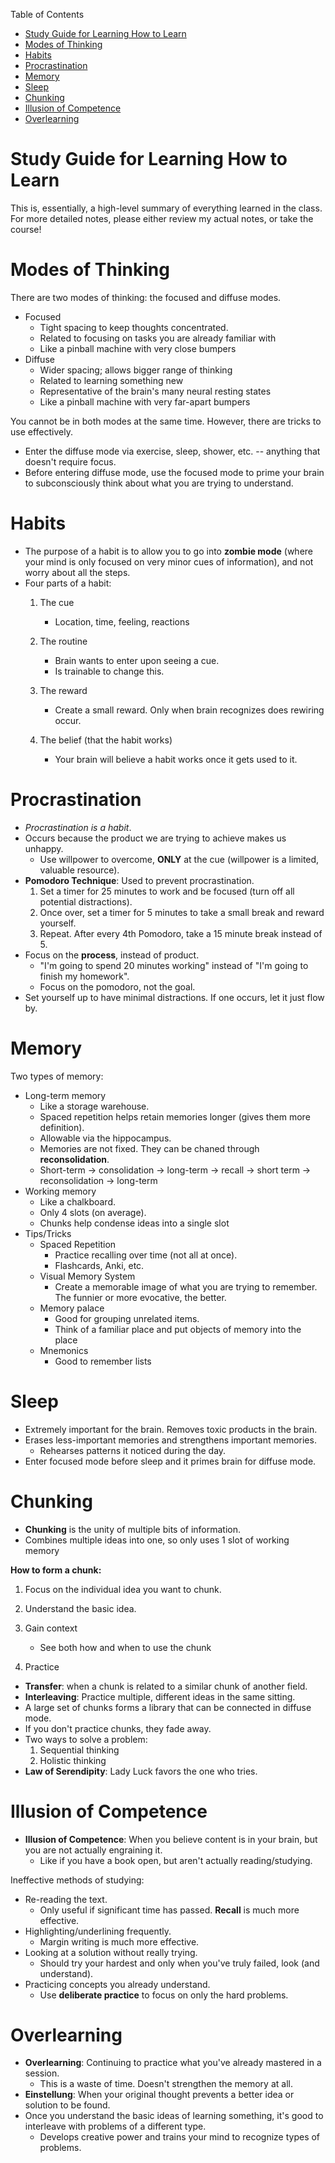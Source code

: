<!-- START doctoc generated TOC please keep comment here to allow auto update -->
<!-- DON'T EDIT THIS SECTION, INSTEAD RE-RUN doctoc TO UPDATE -->
Table of Contents

-   [Study Guide for Learning How to
    Learn](#study-guide-for-learning-how-to-learn)
-   [Modes of Thinking](#modes-of-thinking)
-   [Habits](#habits)
-   [Procrastination](#procrastination)
-   [Memory](#memory)
-   [Sleep](#sleep)
-   [Chunking](#chunking)
-   [Illusion of Competence](#illusion-of-competence)
-   [Overlearning](#overlearning)

<!-- END doctoc generated TOC please keep comment here to allow auto update -->
Study Guide for Learning How to Learn
=====================================

This is, essentially, a high-level summary of everything learned in the
class. For more detailed notes, please either review my actual notes, or
take the course!

Modes of Thinking
=================

There are two modes of thinking: the focused and diffuse modes.

-   Focused
    -   Tight spacing to keep thoughts concentrated.
    -   Related to focusing on tasks you are already familiar with
    -   Like a pinball machine with very close bumpers
-   Diffuse
    -   Wider spacing; allows bigger range of thinking
    -   Related to learning something new
    -   Representative of the brain's many neural resting states
    -   Like a pinball machine with very far-apart bumpers

You cannot be in both modes at the same time. However, there are tricks
to use effectively.

-   Enter the diffuse mode via exercise, sleep, shower, etc. -- anything
    that doesn't require focus.
-   Before entering diffuse mode, use the focused mode to prime your
    brain to subconsciously think about what you are trying
    to understand.

Habits
======

-   The purpose of a habit is to allow you to go into **zombie mode**
    (where your mind is only focused on very minor cues of information),
    and not worry about all the steps.
-   Four parts of a habit:
    1.  The cue
        -   Location, time, feeling, reactions

    2.  The routine
        -   Brain wants to enter upon seeing a cue.
        -   Is trainable to change this.

    3.  The reward
        -   Create a small reward. Only when brain recognizes does
            rewiring occur.

    4.  The belief (that the habit works)
        -   Your brain will believe a habit works once it gets used
            to it.

Procrastination
===============

-   *Procrastination is a habit*.
-   Occurs because the product we are trying to achieve makes
    us unhappy.
    -   Use willpower to overcome, **ONLY** at the cue (willpower is a
        limited, valuable resource).
-   **Pomodoro Technique**: Used to prevent procrastination.
    1.  Set a timer for 25 minutes to work and be focused (turn off all
        potential distractions).
    2.  Once over, set a timer for 5 minutes to take a small break and
        reward yourself.
    3.  Repeat. After every 4th Pomodoro, take a 15 minute break instead
        of 5.
-   Focus on the **process**, instead of product.
    -   "I'm going to spend 20 minutes working" instead of "I'm going to
        finish my homework".
    -   Focus on the pomodoro, not the goal.
-   Set yourself up to have minimal distractions. If one occurs, let it
    just flow by.

Memory
======

Two types of memory:

-   Long-term memory
    -   Like a storage warehouse.
    -   Spaced repetition helps retain memories longer (gives them
        more definition).
    -   Allowable via the hippocampus.
    -   Memories are not fixed. They can be chaned through
        **reconsolidation**.
    -   Short-term -&gt; consolidation -&gt; long-term -&gt; recall
        -&gt; short term -&gt; reconsolidation -&gt; long-term
-   Working memory
    -   Like a chalkboard.
    -   Only 4 slots (on average).
    -   Chunks help condense ideas into a single slot
-   Tips/Tricks
    -   Spaced Repetition
        -   Practice recalling over time (not all at once).
        -   Flashcards, Anki, etc.
    -   Visual Memory System
        -   Create a memorable image of what you are trying to remember.
            The funnier or more evocative, the better.
    -   Memory palace
        -   Good for grouping unrelated items.
        -   Think of a familiar place and put objects of memory into the
            place
    -   Mnemonics
        -   Good to remember lists

Sleep
=====

-   Extremely important for the brain. Removes toxic products in
    the brain.
-   Erases less-important memories and strengthens important memories.
    -   Rehearses patterns it noticed during the day.
-   Enter focused mode before sleep and it primes brain for
    diffuse mode.

Chunking
========

-   **Chunking** is the unity of multiple bits of information.
-   Combines multiple ideas into one, so only uses 1 slot of working
    memory

**How to form a chunk:**

1.  Focus on the individual idea you want to chunk.
2.  Understand the basic idea.
3.  Gain context
    -   See both how and when to use the chunk

4.  Practice

-   **Transfer**: when a chunk is related to a similar chunk of
    another field.
-   **Interleaving**: Practice multiple, different ideas in the
    same sitting.
-   A large set of chunks forms a library that can be connected in
    diffuse mode.
-   If you don't practice chunks, they fade away.
-   Two ways to solve a problem:
    1.  Sequential thinking
    2.  Holistic thinking
-   **Law of Serendipity**: Lady Luck favors the one who tries.

Illusion of Competence
======================

-   **Illusion of Competence**: When you believe content is in your
    brain, but you are not actually engraining it.
    -   Like if you have a book open, but aren't
        actually reading/studying.

Ineffective methods of studying:

-   Re-reading the text.
    -   Only useful if significant time has passed. **Recall** is much
        more effective.
-   Highlighting/underlining frequently.
    -   Margin writing is much more effective.
-   Looking at a solution without really trying.
    -   Should try your hardest and only when you've truly failed, look
        (and understand).
-   Practicing concepts you already understand.
    -   Use **deliberate practice** to focus on only the hard problems.

Overlearning
============

-   **Overlearning**: Continuing to practice what you've already
    mastered in a session.
    -   This is a waste of time. Doesn't strengthen the memory at all.
-   **Einstellung**: When your original thought prevents a better idea
    or solution to be found.
-   Once you understand the basic ideas of learning something, it's good
    to interleave with problems of a different type.
    -   Develops creative power and trains your mind to recognize types
        of problems.

